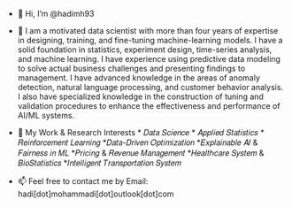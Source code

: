 - 👋 Hi, I’m @hadimh93
- 👀 I am a motivated data scientist with more than four years of expertise in designing, training, and fine-tuning machine-learning models. 
     I have a solid foundation in statistics, experiment design, time-series analysis, and machine learning. I have experience using predictive 
     data modeling to solve actual business challenges and presenting findings to management. I have advanced knowledge in the areas of anomaly 
     detection, natural language processing, and customer behavior analysis. I also have specialized knowledge in the construction of tuning and
     validation procedures to enhance the effectiveness and performance of AI/ML systems.
      
- 🌱 My Work & Research Interests
      * 𝐷𝑎𝑡𝑎 𝑆𝑐𝑖𝑒𝑛𝑐𝑒
      * 𝐴𝑝𝑝𝑙𝑖𝑒𝑑 𝑆𝑡𝑎𝑡𝑖𝑠𝑡𝑖𝑐𝑠
      * 𝑅𝑒𝑖𝑛𝑓𝑜𝑟𝑐𝑒𝑚𝑒𝑛𝑡 𝐿𝑒𝑎𝑟𝑛𝑖𝑛𝑔
      *𝐷𝑎𝑡𝑎-𝐷𝑟𝑖𝑣𝑒𝑛 𝑂𝑝𝑡𝑖𝑚𝑖𝑧𝑎𝑡𝑖𝑜𝑛
      *𝐸𝑥𝑝𝑙𝑎𝑖𝑛𝑎𝑏𝑙𝑒 𝐴𝐼 & 𝐹𝑎𝑖𝑟𝑛𝑒𝑠𝑠 𝑖𝑛 𝑀𝐿
      *𝑃𝑟𝑖𝑐𝑖𝑛𝑔 & 𝑅𝑒𝑣𝑒𝑛𝑢𝑒 𝑀𝑎𝑛𝑎𝑔𝑒𝑚𝑒𝑛𝑡
      *𝐻𝑒𝑎𝑙𝑡ℎ𝑐𝑎𝑟𝑒 𝑆𝑦𝑠𝑡𝑒𝑚 & 𝐵𝑖𝑜𝑆𝑡𝑎𝑡𝑖𝑠𝑡𝑖𝑐𝑠
      *𝐼𝑛𝑡𝑒𝑙𝑙𝑖𝑔𝑒𝑛𝑡 𝑇𝑟𝑎𝑛𝑠𝑝𝑜𝑟𝑡𝑎𝑡𝑖𝑜𝑛 𝑆𝑦𝑠𝑡𝑒𝑚

- 📫 Feel free to contact me by
      Email: hadi[dot]mohammadi[dot]outlook[dot]com
   


<!---
hadimh93/hadimh93 is a ✨ special ✨ repository because its `README.md` (this file) appears on your GitHub profile.
You can click the Preview link to take a look at your changes.
--->
